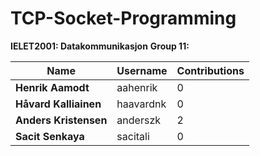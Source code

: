 # TCP-Socket-Programming

**IELET2001: Datakommunikasjon**
**Group 11:**


| Name  | Username |  Contributions |
| ------------- | ------------- |  ------------- |
| **Henrik Aamodt**  | aahenrik  |  0 |
| **Håvard Kalliainen**  | haavardnk  |  0 |
| **Anders Kristensen**  | anderszk  |  2 |
| **Sacit Senkaya**  | sacitali  |  0 |

